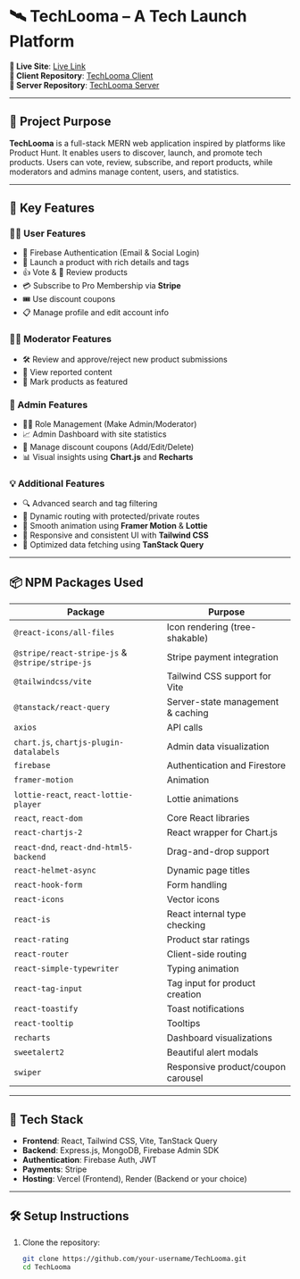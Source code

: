 # 🛰️ TechLooma – A Tech Launch Platform

**🔗 Live Site**: [Live Link](https://techlooma-359e0.web.app/)  
**📁 Client Repository**: [TechLooma Client](https://github.com/Programming-Hero-Web-Course4/b11a12-client-side-Md-Ramjan-Ali)  
**📁 Server Repository**: [TechLooma Server](https://github.com/Programming-Hero-Web-Course4/b11a12-server-side-Md-Ramjan-Ali)


---

## 📌 Project Purpose

**TechLooma** is a full-stack MERN web application inspired by platforms like Product Hunt. It enables users to discover, launch, and promote tech products. Users can vote, review, subscribe, and report products, while moderators and admins manage content, users, and statistics.

---

## 🚀 Key Features

### 🧑‍💻 User Features
- 🔐 Firebase Authentication (Email & Social Login)
- 🚀 Launch a product with rich details and tags
- 👍 Vote & 💬 Review products
- 💳 Subscribe to Pro Membership via **Stripe**
- 🎟️ Use discount coupons
- 📋 Manage profile and edit account info

### 🧑‍⚖️ Moderator Features
- 🛠️ Review and approve/reject new product submissions
- 👀 View reported content
- 🌟 Mark products as featured

### 👑 Admin Features
- 🧑‍💼 Role Management (Make Admin/Moderator)
- 📈 Admin Dashboard with site statistics
- 💸 Manage discount coupons (Add/Edit/Delete)
- 📊 Visual insights using **Chart.js** and **Recharts**

### 💡 Additional Features
- 🔍 Advanced search and tag filtering
- 🔄 Dynamic routing with protected/private routes
- 🧙 Smooth animation using **Framer Motion** & **Lottie**
- 🎨 Responsive and consistent UI with **Tailwind CSS**
- 🧠 Optimized data fetching using **TanStack Query**

---

## 📦 NPM Packages Used

| Package                            | Purpose                                           |
|------------------------------------|---------------------------------------------------|
| `@react-icons/all-files`           | Icon rendering (tree-shakable)                    |
| `@stripe/react-stripe-js` & `@stripe/stripe-js` | Stripe payment integration          |
| `@tailwindcss/vite`                | Tailwind CSS support for Vite                     |
| `@tanstack/react-query`            | Server-state management & caching                 |
| `axios`                            | API calls                                         |
| `chart.js`, `chartjs-plugin-datalabels` | Admin data visualization                     |
| `firebase`                         | Authentication and Firestore                      |
| `framer-motion`                    | Animation                                         |
| `lottie-react`, `react-lottie-player` | Lottie animations                             |
| `react`, `react-dom`              | Core React libraries                              |
| `react-chartjs-2`                  | React wrapper for Chart.js                        |
| `react-dnd`, `react-dnd-html5-backend` | Drag-and-drop support                         |
| `react-helmet-async`              | Dynamic page titles                               |
| `react-hook-form`                  | Form handling                                     |
| `react-icons`                      | Vector icons                                      |
| `react-is`                         | React internal type checking                      |
| `react-rating`                     | Product star ratings                              |
| `react-router`                     | Client-side routing                               |
| `react-simple-typewriter`         | Typing animation                                  |
| `react-tag-input`                  | Tag input for product creation                    |
| `react-toastify`                   | Toast notifications                               |
| `react-tooltip`                    | Tooltips                                          |
| `recharts`                         | Dashboard visualizations                          |
| `sweetalert2`                      | Beautiful alert modals                            |
| `swiper`                           | Responsive product/coupon carousel                |

---

## 🧠 Tech Stack

- **Frontend**: React, Tailwind CSS, Vite, TanStack Query
- **Backend**: Express.js, MongoDB, Firebase Admin SDK
- **Authentication**: Firebase Auth, JWT
- **Payments**: Stripe
- **Hosting**: Vercel (Frontend), Render (Backend or your choice)

---

## 🛠️ Setup Instructions

1. Clone the repository:
   ```bash
   git clone https://github.com/your-username/TechLooma.git
   cd TechLooma

